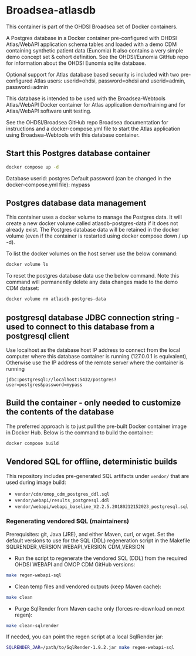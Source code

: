 # Broadsea-atlasdb

This container is part of the OHDSI Broadsea set of Docker containers.
 
A Postgres database in a Docker container pre-configured with OHDSI Atlas/WebAPI application schema tables and loaded with a demo CDM containing synthetic patient data (Eunomia) 
It also contains a very simple demo concept set & cohort definition. See the OHDSI/Eunomia GitHub repo for information about the OHDSI Eunomia sqlite database.

Optional support for Atlas database based security is included with two pre-configured Atlas users:  userid=ohdsi, password=ohdsi and userid=admin, password=admin

This database is intended to be used with the Broadsea-Webtools Atlas/WebAPI Docker container for Atlas application demo/training and for Atlas/WebAPI software unit testing.

See the OHDSI/Broadsea GitHub repo Broadsea documentation for instructions and a docker-compose.yml file to start the Atlas application using Broadsea-Webtools with this database container.

## Start this Postgres database container
```bash
docker compose up -d
```

Database userid: postgres
Default password (can be changed in the docker-compose.yml file): mypass


## Postgres database data management

This container uses a docker volume to manage the Postgres data. It will create a new docker volume called atlasdb-postgres-data if it does not already exist.
The Postgres database data will be retained in the docker volume (even if the container is restarted using docker compose down / up -d).

To list the docker volumes on the host server use the below command:
```bash
docker volume ls
```

To reset the postgres database data use the below command. Note this command will permanently delete any data changes made to the demo CDM dataset:
```bash
docker volume rm atlasdb-postgres-data
``` 

## postgresql database JDBC connection string - used to connect to this database from a postgresql client

Use localhost as the database host IP address to connect from the local computer where this database container is running (127.0.0.1 is equivalent),
Otherwise use the IP address of the remote server where the container is running
```text
jdbc:postgresql://localhost:5432/postgres?user=postgres&password=mypass
```

## Build the container - only needed to customize the contents of the database
The preferred approach is to just pull the pre-built Docker container image in Docker Hub.
Below is the command to build the container:
```bash
docker compose build
```

## Vendored SQL for offline, deterministic builds
This repository includes pre-generated SQL artifacts under `vendor/` that are used during image build:

- `vendor/cdm/omop_cdm_postgres_ddl.sql`
- `vendor/webapi/results_postgresql.ddl`
- `vendor/webapi/webapi_baseline_V2.2.5.20180212152023_postgresql.sql`

### Regenerating vendored SQL (maintainers)
Prerequisites: git, Java (JRE), and either Maven, curl, or wget.
Set the default versions to use for the SQL (DDL) regeneration script in the Makefile
SQLRENDER_VERSION
WEBAPI_VERSION
CDM_VERSION

- Run the script to regenerate the vendored SQL (DDL) from the required OHDSI WEBAPI and OMOP CDM GitHub versions:
```bash
make regen-webapi-sql
```
- Clean temp files and vendored outputs (keep Maven cache):
```bash
make clean
```
- Purge SqlRender from Maven cache only (forces re-download on next regen):
```bash
make clean-sqlrender
```

If needed, you can point the regen script at a local SqlRender jar:
```bash
SQLRENDER_JAR=/path/to/SqlRender-1.9.2.jar make regen-webapi-sql
```
